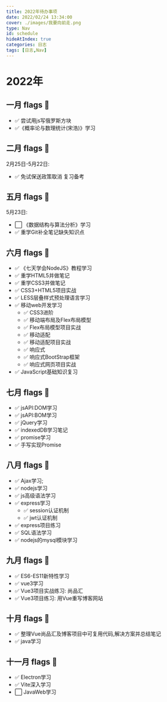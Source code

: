 ```yaml
---
title: 2022年待办事项
date: 2022/02/24 13:34:00
cover: ./images/我要向前走.png
type: Nav
id: schedule
hideAtIndex: true
categories: 日志
tags: [日志,Nav]
---
```



# 2022年
## 一月 flags 🚩
+ ✅ 尝试用js写俄罗斯方块
+ ✅《概率论与数理统计(宋浩)》学习 

## 二月 flags 🚩
2月25日-5月22日:
+ ✅ 免试保送政策取消 复习备考 

## 五月 flags 🚩
5月23日:
+ ⬜ 《数据结构与算法分析》学习
+ ✅ 重学Git补全笔记缺失知识点

## 六月 flags 🚩
+ ✅ 《七天学会NodeJS》教程学习 
+ ✅ 重学HTML5并做笔记
+ ✅ 重学CSS3并做笔记
+ ✅ CSS3+HTML5项目实战
+ ✅ LESS层叠样式预处理语言学习
+ ✅ 移动web开发学习 
    + ✅ CSS3进阶
    + ✅ 移动端布局及Flex布局模型
    + ✅ Flex布局模型项目实战
    + ✅ 移动适配
    + ✅ 移动适配项目实战
    + ✅ 响应式
    + ✅ 响应式BootStrap框架
    + ✅ 响应式网页项目实战
+ ✅ JavaScript基础知识复习


## 七月 flags 🚩
+ ✅ jsAPI:DOM学习
+ ✅ jsAPI:BOM学习
+ ✅ jQuery学习
+ ✅ indexedDB学习笔记
+ ✅ promise学习
+ ✅ 手写实现Promise

## 八月 flags 🚩
+ ✅ Ajax学习;
+ ✅ nodejs学习
+ ✅ js高级语法学习
+ ✅ express学习
  + ✅ session认证机制
  + ✅ jwt认证机制
+ ✅ express项目练习
+ ✅ SQL语法学习
+ ✅ nodejs的mysql模块学习

## 九月 flags 🚩
+ ✅ ES6-ES11新特性学习
+ ✅ vue3学习
+ ✅ Vue3项目实战练习: 尚品汇
+ ✅ Vue3项目练习: 用Vue重写博客网站

## 十月 flags 🚩
+ ✅ 整理Vue尚品汇及博客项目中可复用代码,解决方案并总结笔记
+ ✅ java学习

## 十一月 flags 🚩
+ ✅ Electron学习
+ ✅ Vite深入学习
+ ⬜ JavaWeb学习







    
<!-- 
✅
⬜
📔 Notebook with Decorative Cover
📕 Closed Book
📖 Open Book
📗 Green Book
📘 Blue Book
📙 Orange Book
📚 Books
📓 Notebook
📒 Ledger
📃 Page with Curl
📜 Scroll
📄 Page Facing Up
📰 Newspaper
🗞️ Rolled-Up Newspaper
📑 Bookmark Tabs
🔖 Bookmark
🏷️ Label
💰 Money Bag

 -->